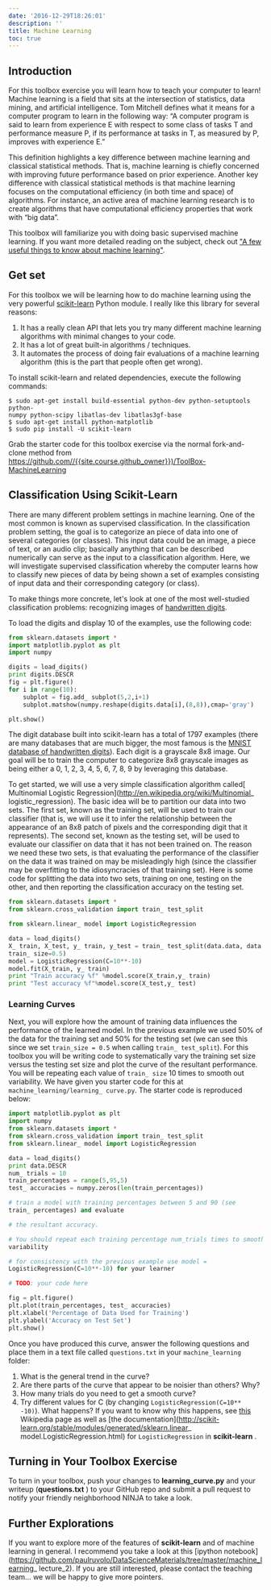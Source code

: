 ```yaml
---
date: '2016-12-29T18:26:01'
description: ''
title: Machine Learning
toc: true
---
```


## Introduction

For this toolbox exercise you will learn how to teach your computer to learn!
Machine learning is a field that sits at the intersection of statistics, data
mining, and artificial intelligence. Tom Mitchell defines what it means for a
computer program to learn in the following way: “A computer program is said to
learn from experience E with respect to some class of tasks T and performance
measure P, if its performance at tasks in T, as measured by P, improves with
experience E.”

This definition highlights a key difference between machine learning and
classical statistical methods. That is, machine learning is chiefly concerned
with improving future performance based on prior experience. Another key
difference with classical statistical methods is that machine learning focuses
on the computational efficiency (in both time and space) of algorithms. For
instance, an active area of machine learning research is to create algorithms
that have computational efficiency properties that work with “big data”.

This toolbox will familiarize you with doing basic supervised machine
learning. If you want more detailed reading on the subject, check out ["A few
useful things to know about machine
learning"](http://homes.cs.washington.edu/%7Epedrod/papers/cacm12.pdf).

## Get set

For this toolbox we will be learning how to do machine learning using the very
powerful [scikit-learn](http://scikit-learn.org/stable/) Python module. I
really like this library for several reasons:

1. It has a really clean API that lets you try many different machine learning algorithms with minimal changes to your code.
2. It has a lot of great built-in algorithms / techniques.
3. It automates the process of doing fair evaluations of a machine learning algorithm (this is the part that people often get wrong).

To install scikit-learn and related dependencies, execute the following
commands:

    $ sudo apt-get install build-essential python-dev python-setuptools python-
    numpy python-scipy libatlas-dev libatlas3gf-base
    $ sudo apt-get install python-matplotlib
    $ sudo pip install -U scikit-learn

Grab the starter code for this toolbox exercise via the normal fork-and-clone
method from <https://github.com//{{site.course.github_owner}})/ToolBox-MachineLearning>

## Classification Using Scikit-Learn

There are many different problem settings in machine learning. One of the most
common is known as supervised classification. In the classification problem
setting, the goal is to categorize an piece of data into one of several
categories (or classes). This input data could be an image, a piece of text,
or an audio clip; basically anything that can be described numerically can
serve as the input to a classification algorithm. Here, we will investigate
supervised classification whereby the computer learns how to classify new
pieces of data by being shown a set of examples consisting of input data and
their corresponding category (or class).

To make things more concrete, let's look at one of the most well-studied
classification problems: recognizing images of [handwritten
digits](http://en.wikipedia.org/wiki/MNIST_database).

To load the digits and display 10 of the examples, use the following code:

``` python
from sklearn.datasets import *
import matplotlib.pyplot as plt
import numpy

digits = load_digits()
print digits.DESCR
fig = plt.figure()
for i in range(10):
    subplot = fig.add_ subplot(5,2,i+1)
    subplot.matshow(numpy.reshape(digits.data[i],(8,8)),cmap='gray')

plt.show()
```

The digit database built into scikit-learn has a total of 1797 examples (there
are many databases that are much bigger, the most famous is the [MNIST
database of handwritten digits](http://en.wikipedia.org/wiki/MNIST_database)).
Each digit is a grayscale 8x8 image. Our goal will be to train the computer to
categorize 8x8 grayscale images as being either a 0, 1, 2, 3, 4, 5, 6, 7, 8, 9
by leveraging this database.

To get started, we will use a very simple classification algorithm called[
Multinomial Logistic
Regression](http://en.wikipedia.org/wiki/Multinomial_ logistic_regression).
The basic idea will be to partition our data into two sets. The first set,
known as the training set, will be used to train our classifier (that is, we
will use it to infer the relationship between the appearance of an 8x8 patch
of pixels and the corresponding digit that it represents). The second set,
known as the testing set, will be used to evaluate our classifier on data that
it has not been trained on. The reason we need these two sets, is that
evaluating the performance of the classifier on the data it was trained on may
be misleadingly high (since the classifier may be overfitting to the
idiosyncracies of that training set). Here is some code for splitting the data
into two sets, training on one, testing on the other, and then reporting the
classification accuracy on the testing set.

``` python
from sklearn.datasets import *
from sklearn.cross_validation import train_ test_split

from sklearn.linear_ model import LogisticRegression

data = load_digits()
X_ train, X_test, y_ train, y_test = train_ test_split(data.data, data.target,
train_ size=0.5)
model = LogisticRegression(C=10**-10)
model.fit(X_train, y_ train)
print "Train accuracy %f" %model.score(X_train,y_ train)
print "Test accuracy %f"%model.score(X_test,y_ test)
```

### Learning Curves

Next, you will explore how the amount of training data influences the
performance of the learned model. In the previous example we used 50% of the
data for the training set and 50% for the testing set (we can see this since
we set `train_size = 0.5` when calling `train_ test_split`). For this toolbox
you will be writing code to systematically vary the training set size versus
the testing set size and plot the curve of the resultant performance. You will
be repeating each value of `train_ size` 10 times to smooth out variability. We
have given you starter code for this at `machine_learning/learning_ curve.py`.
The starter code is reproduced below:

``` python
import matplotlib.pyplot as plt
import numpy
from sklearn.datasets import *
from sklearn.cross_validation import train_ test_split
from sklearn.linear_ model import LogisticRegression

data = load_digits()
print data.DESCR
num_ trials = 10
train_percentages = range(5,95,5)
test_ accuracies = numpy.zeros(len(train_percentages))

# train a model with training percentages between 5 and 90 (see
train_ percentages) and evaluate

# the resultant accuracy.

# You should repeat each training percentage num_trials times to smooth out
variability

# for consistency with the previous example use model =
LogisticRegression(C=10**-10) for your learner

# TODO: your code here

fig = plt.figure()
plt.plot(train_percentages, test_ accuracies)
plt.xlabel('Percentage of Data Used for Training')
plt.ylabel('Accuracy on Test Set')
plt.show()
```

Once you have produced this curve, answer the following questions and place
them in a text file called `questions.txt` in your `machine_learning` folder:

1. What is the general trend in the curve?
2. Are there parts of the curve that appear to be noisier than others? Why?
3. How many trials do you need to get a smooth curve?
4. Try different values for C (by changing `LogisticRegression(C=10** -10)`). What happens? If you want to know why this happens, see [this](http://en.wikipedia.org/wiki/Tikhonov_regularization) Wikipedia page as well as [the documentation](http://scikit-learn.org/stable/modules/generated/sklearn.linear_ model.LogisticRegression.html) for `LogisticRegression` in **scikit-learn** .

## Turning in Your Toolbox Exercise

To turn in your toolbox, push your changes to **learning_curve.py**  and your
writeup (**questions.txt** ) to your GitHub repo and submit a pull request to
notify your friendly neighborhood NINJA to take a look.

## Further Explorations

If you want to explore more of the features of **scikit-learn**  and of machine
learning in general. I recommend you take a look at this [ipython
notebook](https://github.com/paulruvolo/DataScienceMaterials/tree/master/machine_learning_ lecture_2).
If you are still interested, please contact the teaching team... we will be
happy to give more pointers.
